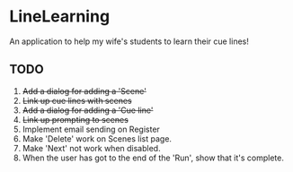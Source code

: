 LineLearning
============

An application to help my wife's students to learn their cue lines!


TODO
----
 1. ~~Add a dialog for adding a 'Scene'~~
 2. ~~Link up cue lines with scenes~~
 3. ~~Add a dialog for adding a 'Cue line'~~
 4. ~~Link up prompting to scenes~~
 5. Implement email sending on Register
 6. Make 'Delete' work on Scenes list page.
 7. Make 'Next' not work when disabled.
 8. When the user has got to the end of the 'Run', show that it's complete.
